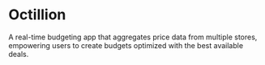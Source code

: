 # Octillion
A real-time budgeting app that aggregates price data from multiple stores, empowering users to create budgets optimized with the best available deals.
